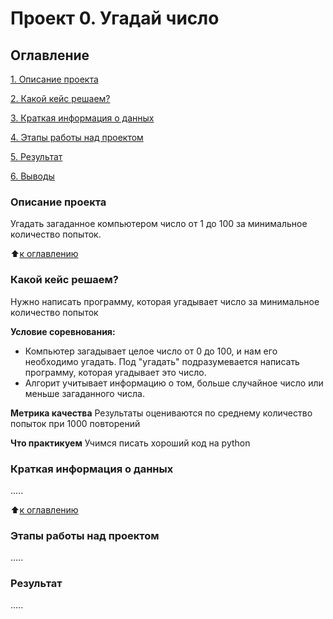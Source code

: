 # Проект 0. Угадай число

## Оглавление
[1. Описание проекта](https://github.com/LeonidZim/SkillFactory_Tasks/tree/main/project_0/README.md#Описание-проекта)

[2. Какой кейс решаем?](https://github.com/LeonidZim/SkillFactory_Tasks/tree/main/project_0/README.md#Какой-кейс-решаем)

[3. Краткая информация о данных](https://github.com/LeonidZim/SkillFactory_Tasks/tree/main/project_0/README.md#Краткая-информация-о-данных)

[4. Этапы работы над проектом](https://github.com/LeonidZim/SkillFactory_Tasks/tree/main/project_0/README.md#Этапы-работы-над-проектом)

[5. Результат](https://github.com/LeonidZim/SkillFactory_Tasks/tree/main/project_0/README.md#Результат)

[6. Выводы](https://github.com/LeonidZim/SkillFactory_Tasks/tree/main/project_0/README.md#Выводы)

### Описание проекта
Угадать загаданное компьютером число от 1 до 100 за минимальное количество попыток.

:arrow_up:[к оглавлению](https://github.com/LeonidZim/SkillFactory_Tasks/tree/main/project_0/README.md#Оглавление)

### Какой кейс решаем?
Нужно написать программу, которая угадывает число за минимальное количество попыток

**Условие соревнования:**
- Компьютер загадывает целое число от 0 до 100, и нам его необходимо угадать. Под "угадать" подразумевается написать программу, которая угадывает это число.
- Алгорит учитывает информацию о том, больше случайное число или меньше загаданного числа.

**Метрика качества**
Результаты оцениваются по среднему количество попыток при 1000 повторений

**Что практикуем**
Учимся писать хороший код на python


### Краткая информация о данных
.....

:arrow_up:[к оглавлению](https://github.com/LeonidZim/SkillFactory_Tasks/tree/main/project_0/README.md#Оглавление)


### Этапы работы над проектом
.....


### Результат
.....